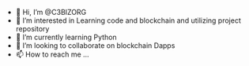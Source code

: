 - 👋 Hi, I’m @C3BIZORG 
- 👀 I’m interested in Learning code and blockchain and utilizing project repository
- 🌱 I’m currently learning Python
- 💞️ I’m looking to collaborate on blockchain Dapps
- 📫 How to reach me ...

<!---
C3BIZORG/C3BIZORG is a ✨ special ✨ repository because its `README.md` (this file) appears on your GitHub profile.
You can click the Preview link to take a look at your changes.
--->
